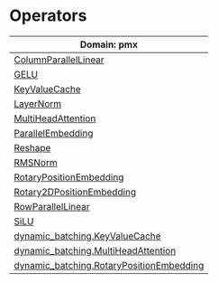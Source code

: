 # Operators

| Domain: pmx |
|  ----  |
| [ColumnParallelLinear](operators/ColumnParallelLinear.md)  |
| [GELU](operators/GELU.md)  |
| [KeyValueCache](operators/KeyValueCache.md)  |
| [LayerNorm](operators/LayerNorm.md)  |
| [MultiHeadAttention](operators/MultiHeadAttention.md)  |
| [ParallelEmbedding](operators/ParallelEmbedding.md)  |
| [Reshape](operators/Reshape.md)  |
| [RMSNorm](operators/RMSNorm.md)  |
| [RotaryPositionEmbedding](operators/RotaryPositionEmbedding.md)  |
| [Rotary2DPositionEmbedding](operators/Rotary2DPositionEmbedding.md)  |
| [RowParallelLinear](operators/RowParallelLinear.md)  |
| [SiLU](operators/SiLU.md)  |
| [dynamic_batching.KeyValueCache](operators/dynamic_batching/KeyValueCache.md)  |
| [dynamic_batching.MultiHeadAttention](operators/dynamic_batching/MultiHeadAttention.md)  |
| [dynamic_batching.RotaryPositionEmbedding](operators/dynamic_batching/RotaryPositionEmbedding.md)  |
